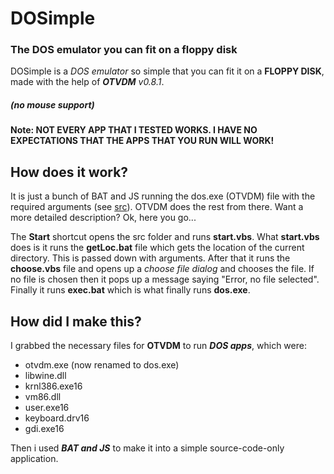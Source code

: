 # DOSimple

### The DOS emulator you can fit on a floppy disk

DOSimple is a _DOS emulator_ so simple that you can fit it on a **FLOPPY DISK**, made with the help of **_OTVDM_** _v0.8.1_. 
##### (no mouse support)
#### Note: NOT EVERY APP THAT I TESTED WORKS. I HAVE NO EXPECTATIONS THAT THE APPS THAT YOU RUN WILL WORK!

## How does it work?

It is just a bunch of BAT and JS running the dos.exe (OTVDM) file with the required arguments (see [src](https://github.com/msuru-coder-notgamer/DOSimple/tree/main/src)). OTVDM does the rest from there.
Want a more detailed description? Ok, here you go...

The **Start** shortcut opens the src folder and runs **start.vbs**. What **start.vbs** does is it runs the **getLoc.bat** file which gets the location of the current directory. This is passed down with arguments. After that it runs the **choose.vbs** file and opens up a _choose file dialog_ and chooses the file. If no file is chosen then it pops up a message saying "Error, no file selected". Finally it runs **exec.bat** which is what finally runs **dos.exe**.

## How did I make this?
I grabbed the necessary files for **OTVDM** to run **_DOS apps_**, which were:
- otvdm.exe (now renamed to dos.exe)
- libwine.dll
- krnl386.exe16
- vm86.dll
- user.exe16
- keyboard.drv16
- gdi.exe16

Then i used **_BAT and JS_** to make it into a simple source-code-only application.
